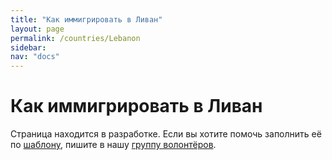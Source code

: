 ```yaml
---
title: "Как иммигрировать в Ливан"
layout: page
permalink: /countries/Lebanon
sidebar:
nav: "docs"
---
```


# Как иммигрировать в Ливан

Страница находится в разработке. Если вы хотите помочь заполнить её по [шаблону](/template), пишите в нашу [группу волонтёров](https://t.me/+FHi3FnJaoWJkMDAx).
